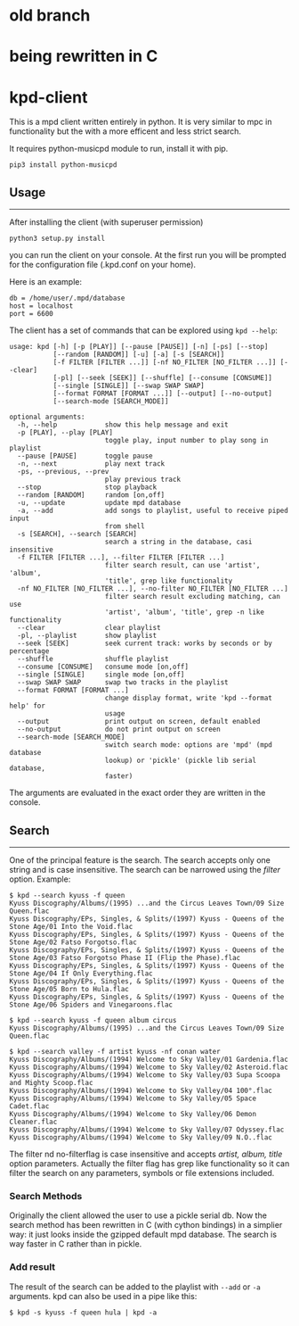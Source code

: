 # old branch
# being rewritten in C


# kpd-client
This is a mpd client written entirely in python.
It is very similar to mpc in functionality but the with a more efficent and less strict search.

It requires python-musicpd module to run, install it with pip.

`pip3 install python-musicpd`

## Usage
---
After installing the client (with superuser permission)

`python3 setup.py install` 

you can run the client on your console.
At the first run you will be prompted for the configuration file (.kpd.conf on your home).

Here is an example:

```
db = /home/user/.mpd/database
host = localhost
port = 6600
```

The client has a set of commands that can be explored using `kpd --help`:

```
usage: kpd [-h] [-p [PLAY]] [--pause [PAUSE]] [-n] [-ps] [--stop]
           [--random [RANDOM]] [-u] [-a] [-s [SEARCH]]
           [-f FILTER [FILTER ...]] [-nf NO_FILTER [NO_FILTER ...]] [--clear]
           [-pl] [--seek [SEEK]] [--shuffle] [--consume [CONSUME]]
           [--single [SINGLE]] [--swap SWAP SWAP]
           [--format FORMAT [FORMAT ...]] [--output] [--no-output]
           [--search-mode [SEARCH_MODE]]

optional arguments:
  -h, --help            show this help message and exit
  -p [PLAY], --play [PLAY]
                        toggle play, input number to play song in playlist
  --pause [PAUSE]       toggle pause
  -n, --next            play next track
  -ps, --previous, --prev
                        play previous track
  --stop                stop playback
  --random [RANDOM]     random [on,off]
  -u, --update          update mpd database
  -a, --add             add songs to playlist, useful to receive piped input
                        from shell
  -s [SEARCH], --search [SEARCH]
                        search a string in the database, casi insensitive
  -f FILTER [FILTER ...], --filter FILTER [FILTER ...]
                        filter search result, can use 'artist', 'album',
                        'title', grep like functionality
  -nf NO_FILTER [NO_FILTER ...], --no-filter NO_FILTER [NO_FILTER ...]
                        filter search result excluding matching, can use
                        'artist', 'album', 'title', grep -n like functionality
  --clear               clear playlist
  -pl, --playlist       show playlist
  --seek [SEEK]         seek current track: works by seconds or by percentage
  --shuffle             shuffle playlist
  --consume [CONSUME]   consume mode [on,off]
  --single [SINGLE]     single mode [on,off]
  --swap SWAP SWAP      swap two tracks in the playlist
  --format FORMAT [FORMAT ...]
                        change display format, write 'kpd --format help' for
                        usage
  --output              print output on screen, default enabled
  --no-output           do not print output on screen
  --search-mode [SEARCH_MODE]
                        switch search mode: options are 'mpd' (mpd database
                        lookup) or 'pickle' (pickle lib serial database,
                        faster)
```

The arguments are evaluated in the exact order they are written in the console.

## Search
---
One of the principal feature is the search.
The search accepts only one string and is case insensitive.
The search can be narrowed using the _filter_ option.
Example:

```
$ kpd --search kyuss -f queen
Kyuss Discography/Albums/(1995) ...and the Circus Leaves Town/09 Size Queen.flac
Kyuss Discography/EPs, Singles, & Splits/(1997) Kyuss - Queens of the Stone Age/01 Into the Void.flac
Kyuss Discography/EPs, Singles, & Splits/(1997) Kyuss - Queens of the Stone Age/02 Fatso Forgotso.flac
Kyuss Discography/EPs, Singles, & Splits/(1997) Kyuss - Queens of the Stone Age/03 Fatso Forgotso Phase II (Flip the Phase).flac
Kyuss Discography/EPs, Singles, & Splits/(1997) Kyuss - Queens of the Stone Age/04 If Only Everything.flac
Kyuss Discography/EPs, Singles, & Splits/(1997) Kyuss - Queens of the Stone Age/05 Born to Hula.flac
Kyuss Discography/EPs, Singles, & Splits/(1997) Kyuss - Queens of the Stone Age/06 Spiders and Vinegaroons.flac
```

```
$ kpd --search kyuss -f queen album circus
Kyuss Discography/Albums/(1995) ...and the Circus Leaves Town/09 Size Queen.flac
```

```
$ kpd --search valley -f artist kyuss -nf conan water
Kyuss Discography/Albums/(1994) Welcome to Sky Valley/01 Gardenia.flac
Kyuss Discography/Albums/(1994) Welcome to Sky Valley/02 Asteroid.flac
Kyuss Discography/Albums/(1994) Welcome to Sky Valley/03 Supa Scoopa and Mighty Scoop.flac
Kyuss Discography/Albums/(1994) Welcome to Sky Valley/04 100°.flac
Kyuss Discography/Albums/(1994) Welcome to Sky Valley/05 Space Cadet.flac
Kyuss Discography/Albums/(1994) Welcome to Sky Valley/06 Demon Cleaner.flac
Kyuss Discography/Albums/(1994) Welcome to Sky Valley/07 Odyssey.flac
Kyuss Discography/Albums/(1994) Welcome to Sky Valley/09 N.O..flac
```

The filter nd no-filterflag is case insensitive and accepts _artist, album, title_ option parameters.
Actually the filter flag has grep like functionality so it can filter the search on any parameters, symbols or file extensions included.

### Search Methods
Originally the client allowed the user to use a pickle serial db.
Now the search method has been rewritten in C (with cython bindings) in a simplier way: it just looks inside the gzipped default mpd database.
The search is way faster in C rather than in pickle.

### Add result
The result of the search can be added to the playlist with `--add` or `-a` arguments. kpd can also be used in a pipe like this:

```
$ kpd -s kyuss -f queen hula | kpd -a
```
